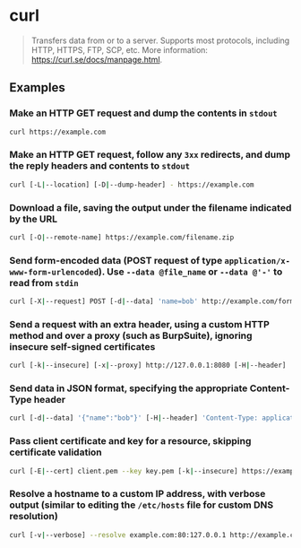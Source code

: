 # curl

> Transfers data from or to a server. Supports most protocols, including HTTP, HTTPS, FTP, SCP, etc. More information: <https://curl.se/docs/manpage.html>.

## Examples

### Make an HTTP GET request and dump the contents in `stdout`

```bash
curl https://example.com
```

### Make an HTTP GET request, follow any `3xx` redirects, and dump the reply headers and contents to `stdout`

```bash
curl [-L|--location] [-D|--dump-header] - https://example.com
```

### Download a file, saving the output under the filename indicated by the URL

```bash
curl [-O|--remote-name] https://example.com/filename.zip
```

### Send form-encoded data (POST request of type `application/x-www-form-urlencoded`). Use `--data @file_name` or `--data @'-'` to read from `stdin`

```bash
curl [-X|--request] POST [-d|--data] 'name=bob' http://example.com/form
```

### Send a request with an extra header, using a custom HTTP method and over a proxy (such as BurpSuite), ignoring insecure self-signed certificates

```bash
curl [-k|--insecure] [-x|--proxy] http://127.0.0.1:8080 [-H|--header] 'Authorization: Bearer token' [-X|--request] GET|PUT|POST|DELETE|PATCH|... https://example.com
```

### Send data in JSON format, specifying the appropriate Content-Type header

```bash
curl [-d|--data] '{"name":"bob"}' [-H|--header] 'Content-Type: application/json' http://example.com/users/1234
```

### Pass client certificate and key for a resource, skipping certificate validation

```bash
curl [-E|--cert] client.pem --key key.pem [-k|--insecure] https://example.com
```

### Resolve a hostname to a custom IP address, with verbose output (similar to editing the `/etc/hosts` file for custom DNS resolution)

```bash
curl [-v|--verbose] --resolve example.com:80:127.0.0.1 http://example.com
```
